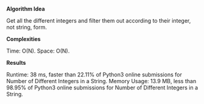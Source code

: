**Algorithm Idea**

Get all the different integers and filter them 
out according to their integer, not string, form.

**Complexities**

Time: O(N).
Space: O(N).

**Results**

Runtime: 38 ms, faster than 22.11% of Python3 online submissions for Number of Different Integers in a String.
Memory Usage: 13.9 MB, less than 98.95% of Python3 online submissions for Number of Different Integers in a String.

